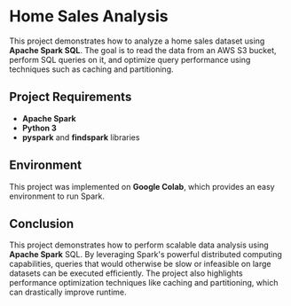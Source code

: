 # Home Sales Analysis

This project demonstrates how to analyze a home sales dataset using **Apache Spark SQL**. The goal is to read the data from an AWS S3 bucket, perform SQL queries on it, and optimize query performance using techniques such as caching and partitioning.

## Project Requirements

- **Apache Spark**
- **Python 3**
- **pyspark** and **findspark** libraries

## Environment

This project was implemented on **Google Colab**, which provides an easy environment to run Spark.

## Conclusion

This project demonstrates how to perform scalable data analysis using **Apache Spark** SQL. By leveraging Spark's powerful distributed computing capabilities, queries that would otherwise be slow or infeasible on large datasets can be executed efficiently. The project also highlights performance optimization techniques like caching and partitioning, which can drastically improve runtime.